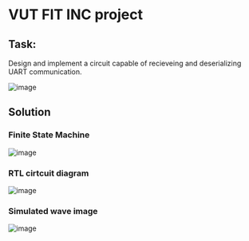 # VUT FIT INC project
## Task: 
Design and implement a circuit capable of recieveing and deserializing UART communication.

![image](https://user-images.githubusercontent.com/25592937/167303266-6494a6b2-e985-4b9b-9aa3-11ee0d91a0b2.png)

## Solution

### Finite State Machine
![image](https://user-images.githubusercontent.com/25592937/167303356-c3e725f3-7925-4c72-b416-cdcfe31f15b1.png)

### RTL cirtcuit diagram

![image](https://user-images.githubusercontent.com/25592937/167303441-41b19231-8c99-464e-af1d-b8954251c094.png)

### Simulated wave image
![image](https://user-images.githubusercontent.com/25592937/167303503-e7e7b2c8-6794-4d50-8f39-a9e322f95e25.png)
